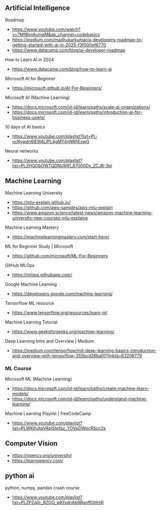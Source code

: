 ## Artificial Intelligence

Roadmap
- https://www.youtube.com/watch?v=7MfBlmAomeM&ab_channel=codebasics
- https://medium.com/madhukarkumar/a-developers-roadmap-to-getting-started-with-ai-in-2025-f3f000ef6770
- https://www.datacamp.com/blog/ai-developer-roadmap

How to Learn AI in 2024
- https://www.datacamp.com/blog/how-to-learn-ai

Microsoft AI for Beginner
- https://microsoft.github.io/AI-For-Beginners/

Microsoft AI (Machine Learning)
- https://docs.microsoft.com/id-id/learn/paths/scale-ai-organizations/
- https://docs.microsoft.com/id-id/learn/paths/introduction-ai-for-business-users/

10 days of AI basics
- https://www.youtube.com/playlist?list=PL-ocKywdn6lE9l4LIPL4gMY4nNRfjEswG

Neural networks
- https://www.youtube.com/playlist?list=PLZHQObOWTQDNU6R1_67000Dx_ZCJB-3pi

## Machine Learning

Machine Learning University
- https://mlu-explain.github.io/
- https://github.com/aws-samples/aws-mlu-explain
- https://www.amazon.science/latest-news/amazon-machine-learning-university-new-courses-mlu-explains

Machine Learning Mastery
- https://machinelearningmastery.com/start-here/

ML for Beginner Study | Microsoft
- https://github.com/microsoft/ML-For-Beginners

GitHub MLOps
- https://mlops.githubapp.com/

Google Machine Learning
- https://developers.google.com/machine-learning/

Tensorflow ML resource
- https://www.tensorflow.org/resources/learn-ml

Machine Learning Tutorial
- https://www.geeksforgeeks.org/machine-learning/

Deep Learning Intro and Overview | Medium
- https://medium.com/tensorflow/mit-deep-learning-basics-introduction-and-overview-with-tensorflow-355bcd26baf0?linkId=63206779

### ML Course

Microsoft ML (Machine Learning)
- https://docs.microsoft.com/id-id/learn/paths/create-machine-learn-models/
- https://docs.microsoft.com/id-id/learn/paths/understand-machine-learning/

Machine Learning Playlist | freeCodeCamp
- https://www.youtube.com/playlist?list=PLWKjhJtqVAblStefaz_YOVpDWqcRScc2s

## Computer Vision
- https://opencv.org/university/
- https://learnopencv.com/

## python ai

python, numpy, pandas crash course
- https://www.youtube.com/playlist?list=PLZPZq0r_RZOO_wKfxdnAb9BgnffGtIHjR
